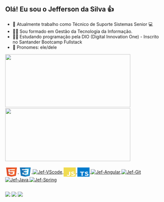 ## Olá! Eu sou o Jefferson da Silva 👍

- 👨‍ Atualmente trabalho como Técnico de Suporte Sistemas Senior 💻
- 👨‍💻 Sou formado em Gestão da Tecnologia da Informação.
- 👨‍🎓 Estudando programação pela DIO (Digital Innovation One) - Inscrito no Santander Bootcamp Fullstack
- 👨 Pronomes: ele/dele

<div>
  <a href="https://github.com/jsilva1979/"> 
  <img height="170em" width="400em" src="https://github-readme-stats.vercel.app/api?username=jsilva1979&layout=compact&langs_count=7&theme=tokyonight"/>
  <img height="170em" width="400em" src="https://github-readme-stats.vercel.app/api/top-langs/?username=jsilva1979&layout=compact&langs_count=7&theme=tokyonight"/>
</div>

<div style="display: inline_block"><br>

  <img align="center" alt="Jef-HTML" height="30" width="40" src="https://raw.githubusercontent.com/devicons/devicon/master/icons/html5/html5-original.svg">
  <img align="center" alt="Jef-CSS" height="30" width="40" src="https://raw.githubusercontent.com/devicons/devicon/master/icons/css3/css3-original.svg">
  <img align="center" alt="Jef-VScode" height="30" width="40" src="https://cdn.jsdelivr.net/gh/devicons/devicon/icons/vscode/vscode-original.svg" />
  <img align="center" alt="Jef-Js" height="30" width="40" src="https://raw.githubusercontent.com/devicons/devicon/master/icons/javascript/javascript-plain.svg">
  <img align="center" alt="Jef-Ts" height="30" width="40" src="https://raw.githubusercontent.com/devicons/devicon/master/icons/typescript/typescript-plain.svg">
  <img align="center" alt="Jef-Angular" height="30" width="40" src="https://cdn.jsdelivr.net/gh/devicons/devicon/icons/angularjs/angularjs-original.svg" />
  <img align="center" alt="Jef-Git" height="30" width="40" src="https://cdn.jsdelivr.net/gh/devicons/devicon/icons/git/git-original.svg" />
  <img align="center" alt="Jef-Java" height="30" width="40" src="https://cdn.jsdelivr.net/gh/devicons/devicon/icons/java/java-original.svg" />
  <img align="center" alt="Jef-Spring" height="30" width="40" src="https://cdn.jsdelivr.net/gh/devicons/devicon/icons/spring/spring-original.svg" />                  
          
 </div>
 
 ##
 
  <a href="https://www.instagram.com/jeffersondasilva108" target="_blank"><img src="https://img.shields.io/badge/-Instagram-%23E4405F?style=for-the-badge&logo=instagram&logoColor=white" target="_blank"></a>
 	<a href ="mailto:jefferson.silva1979@gmail.com"><img src="https://img.shields.io/badge/-Gmail-%23333?style=for-the-badge&logo=gmail&logoColor=white" target="_blank"></a>
  <a href="https://www.linkedin.com/in/jefferson-da-silva-23977941/" target="_blank"><img src="https://img.shields.io/badge/-LinkedIn-%230077B5?style=for-the-badge&logo=linkedin&logoColor=white" target="_blank"></a>
 
          
          
